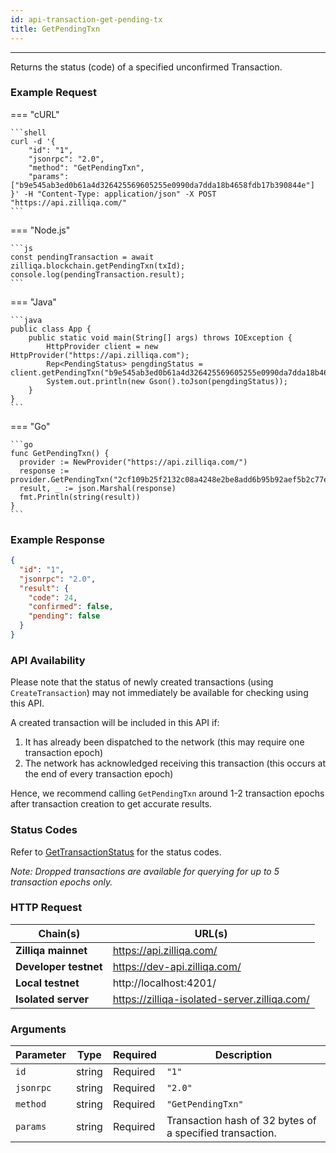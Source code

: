 ```yaml
---
id: api-transaction-get-pending-tx
title: GetPendingTxn
---
```


---

Returns the status (code) of a specified unconfirmed Transaction.

### Example Request

=== "cURL"

    ```shell
    curl -d '{
        "id": "1",
        "jsonrpc": "2.0",
        "method": "GetPendingTxn",
        "params": ["b9e545ab3ed0b61a4d326425569605255e0990da7dda18b4658fdb17b390844e"]
    }' -H "Content-Type: application/json" -X POST "https://api.zilliqa.com/"
    ```

=== "Node.js"

    ```js
    const pendingTransaction = await zilliqa.blockchain.getPendingTxn(txId);
    console.log(pendingTransaction.result);
    ```

=== "Java"

    ```java
    public class App {
        public static void main(String[] args) throws IOException {
            HttpProvider client = new HttpProvider("https://api.zilliqa.com");
            Rep<PendingStatus> pengdingStatus = client.getPendingTxn("b9e545ab3ed0b61a4d326425569605255e0990da7dda18b4658fdb17b390844e");
            System.out.println(new Gson().toJson(pengdingStatus));
        }
    }
    ```

=== "Go"

    ```go
    func GetPendingTxn() {
      provider := NewProvider("https://api.zilliqa.com/")
      response := provider.GetPendingTxn("2cf109b25f2132c08a4248e2be8add6b95b92aef5b2c77e737faefbc9353ee7c")
      result, _ := json.Marshal(response)
      fmt.Println(string(result))
    }
    ```

### Example Response

```json
{
  "id": "1",
  "jsonrpc": "2.0",
  "result": {
    "code": 24,
    "confirmed": false,
    "pending": false
  }
}
```

### API Availability

Please note that the status of newly created transactions (using `CreateTransaction`) may not immediately be available for checking using this API.

A created transaction will be included in this API if:

1. It has already been dispatched to the network (this may require one transaction epoch)
2. The network has acknowledged receiving this transaction (this occurs at the end of every transaction epoch)

Hence, we recommend calling `GetPendingTxn` around 1-2 transaction epochs after transaction creation to get accurate results.

### Status Codes

Refer to [GetTransactionStatus](https://dev.zilliqa.com/docs/apis/api-transaction-get-transaction-status#status-codes) for the status codes.

_Note: Dropped transactions are available for querying for up to 5 transaction epochs only._

### HTTP Request

| Chain(s)              | URL(s)                                       |
| --------------------- | -------------------------------------------- |
| **Zilliqa mainnet**   | https://api.zilliqa.com/                     |
| **Developer testnet** | https://dev-api.zilliqa.com/                 |
| **Local testnet**     | http://localhost:4201/                       |
| **Isolated server**   | https://zilliqa-isolated-server.zilliqa.com/ |

### Arguments

| Parameter | Type   | Required | Description                                              |
| --------- | ------ | -------- | -------------------------------------------------------- |
| `id`      | string | Required | `"1"`                                                    |
| `jsonrpc` | string | Required | `"2.0"`                                                  |
| `method`  | string | Required | `"GetPendingTxn"`                                        |
| `params`  | string | Required | Transaction hash of 32 bytes of a specified transaction. |
